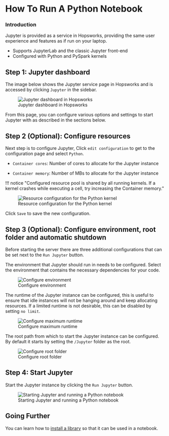 # How To Run A Python Notebook

### Introduction

Jupyter is provided as a service in Hopsworks, providing the same user experience and features as if run on your laptop.

* Supports JupyterLab and the classic Jupyter front-end
* Configured with Python and PySpark kernels

## Step 1: Jupyter dashboard

The image below shows the Jupyter service page in Hopsworks and is accessed by clicking `Jupyter` in the sidebar.

<p align="center">
  <figure>
    <img src="../../../../assets/images/guides/jupyter/jupyter_overview_py.png" alt="Jupyter dashboard in Hopsworks">
    <figcaption>Jupyter dashboard in Hopsworks</figcaption>
  </figure>
</p>

From this page, you can configure various options and settings to start Jupyter with as described in the sections below.

## Step 2 (Optional): Configure resources

Next step is to configure Jupyter, Click `edit configuration` to get to the configuration page and select `Python`.

* `Container cores`: Number of cores to allocate for the Jupyter instance

* `Container memory`: Number of MBs to allocate for the Jupyter instance

!!! notice "Configured resource pool is shared by all running kernels. If a kernel crashes while executing a cell, try increasing the Container memory."

<p align="center">
  <figure>
    <img src="../../../../assets/images/guides/jupyter/python_configuration.png" alt="Resource configuration for the Python kernel">
    <figcaption>Resource configuration for the Python kernel</figcaption>
  </figure>
</p>

Click `Save` to save the new configuration.

## Step 3 (Optional): Configure environment, root folder and automatic shutdown

Before starting the server there are three additional configurations that can be set next to the `Run Jupyter` button.

The environment that Jupyter should run in needs to be configured. Select the environment that contains the necessary dependencies for your code.

<p align="center">
  <figure>
    <img src="../../../../assets/images/guides/jupyter/configure_environment.png" alt="Configure environment">
    <figcaption>Configure environment</figcaption>
  </figure>
</p>

The runtime of the Jupyter instance can be configured, this is useful to ensure that idle instances will not be hanging around and keep allocating resources. If a limited runtime is not desirable, this can be disabled by setting `no limit`. 

<p align="center">
  <figure>
    <img src="../../../../assets/images/guides/jupyter/configure_shutdown.png" alt="Configure maximum runtime">
    <figcaption>Configure maximum runtime</figcaption>
  </figure>
</p>

The root path from which to start the Jupyter instance can be configured. By default it starts by setting the `/Jupyter` folder as the root.

<p align="center">
  <figure>
    <img src="../../../../assets/images/guides/jupyter/start_from_folder.png" alt="Configure root folder">
    <figcaption>Configure root folder</figcaption>
  </figure>
</p>


## Step 4: Start Jupyter

Start the Jupyter instance by clicking the `Run Jupyter` button.

<p align="center">
  <figure>
    <img src="../../../../assets/images/guides/jupyter/python_jupyter_starting.gif" alt="Starting Jupyter and running a Python notebook">
    <figcaption>Starting Jupyter and running a Python notebook</figcaption>
  </figure>
</p>


## Going Further

You can learn how to [install a library](../python/python_install.md) so that it can be used in a notebook.
